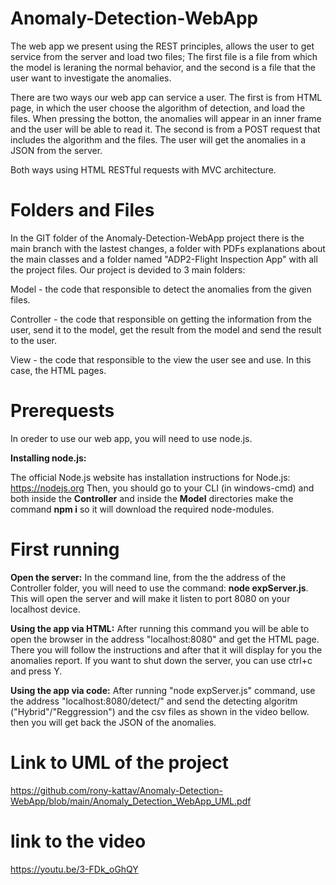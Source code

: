 # Anomaly-Detection-WebApp
The web app we present using the REST principles, allows the user to get service from the server and load two files;
The first file is a file from which the model is leraning the normal behavior, and the second is a file that the user want to investigate the anomalies.

There are two ways our web app can service a user.
The first is from HTML page, in which the user choose the algorithm of detection, and load the files.
When pressing the botton, the anomalies will appear in an inner frame and the user will be able to read it.
The second is from a POST request that includes the algorithm and the files. The user will get the anomalies in a JSON from the server.

Both ways using HTML RESTful requests with MVC architecture.

# Folders and Files
In the GIT folder of the Anomaly-Detection-WebApp project there is the main branch with the lastest changes, a folder with PDFs explanations about the main classes and a folder named "ADP2-Flight Inspection App" with all the project files. 
Our project is devided to 3 main folders:

Model - the code that responsible to detect the anomalies from the given files.

Controller - the code that responsible on getting the information from the user, send it to the model, get the result from the model and send the result to the user.

View - the code that responsible to the view the user see and use. In this case, the HTML pages.


# Prerequests
In oreder to use our web app, you will need to use node.js.

**Installing node.js:**

The official Node.js website has installation instructions for Node.js: https://nodejs.org
Then, you should go to your CLI (in windows-cmd) and both inside the **Controller** and inside the **Model** directories make the command **npm i** so it will download the required node-modules.


# First running

**Open the server:**
In the command line, from the the address of the Controller folder, you will need to use the command: **node expServer.js**.
This will open the server and will make it listen to port 8080 on your localhost device.

**Using the app via HTML:**
After running this command you will be able to open the browser in the address "localhost:8080" and get the HTML page. There you will follow the instructions and after that it will display for you the anomalies report.
If you want to shut down the server, you can use ctrl+c and press Y.

**Using the app via code:**
After running "node expServer.js" command, use the address "localhost:8080/detect/" and send the detecting algoritm ("Hybrid"/"Reggression") and the csv files as shown in the video bellow. then you will get back the JSON of the anomalies.

# Link to UML of the project
https://github.com/rony-kattav/Anomaly-Detection-WebApp/blob/main/Anomaly_Detection_WebApp_UML.pdf

# link to the video
https://youtu.be/3-FDk_oGhQY



